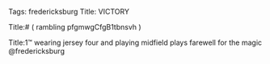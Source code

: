Tags: fredericksburg
Title: VICTORY
  
Title:# ( rambling pfgmwgCfgB1tbnsvh )  
  
Title:1™ wearing jersey four and playing midfield plays farewell for the magic @fredericksburg  
  
